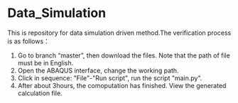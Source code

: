 # Data_Simulation
This is repository for data simulation driven method.The verification process is as follows：
1. Go to branch “master”, then download the files. Note that the path of file must be in English.
2. Open the ABAQUS interface, change the working path.
3. Click in sequence: "File"-"Run script", run the script "main.py".
4. After about 3hours, the comoputation has finished. View the generated calculation file.
